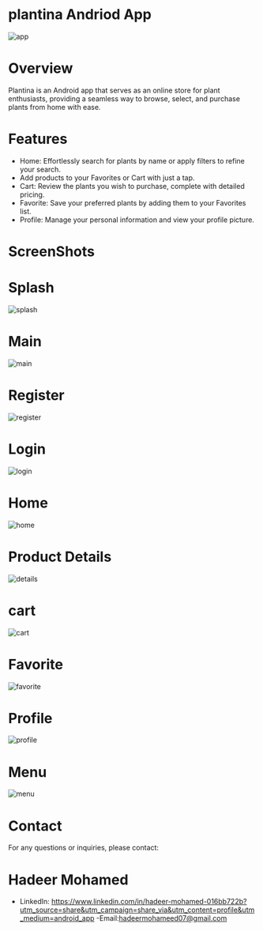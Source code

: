 # plantina Andriod App
![app](https://github.com/user-attachments/assets/c2a3ece6-419b-4dac-8382-90fb6be6fada)
# Overview
Plantina is an Android app that serves as an online store for plant enthusiasts, providing a
seamless way to browse, select, and purchase plants from home with ease.
# Features
- Home: Effortlessly search for plants by name or apply filters to refine your search.
-  Add products to your Favorites or Cart with just a tap.
- Cart: Review the plants you wish to purchase, complete with detailed pricing.
- Favorite: Save your preferred plants by adding them to your Favorites list.
- Profile: Manage your personal information and view your profile picture.
# ScreenShots

# Splash
![splash](https://github.com/user-attachments/assets/fd314588-4465-42b8-9d7b-60c90910f851)
# Main
![main](https://github.com/user-attachments/assets/e883b5a4-4dd6-4fee-9841-39b84ed16e55)
# Register
![register](https://github.com/user-attachments/assets/3df154a1-de66-485d-b7c6-ff70c6a09c78)

# Login
![login](https://github.com/user-attachments/assets/27ee7e39-fdec-4f1b-aaaa-dfcf159e6063)

# Home
![home](https://github.com/user-attachments/assets/918df114-409e-4525-b6a5-d1d1c843055e)
# Product Details
![details](https://github.com/user-attachments/assets/b5a6154b-1b5b-4403-8553-62c6e37c4617)


# cart
![cart](https://github.com/user-attachments/assets/2b2956c3-8ac7-4ac2-81cf-f0d26af6bb91)

# Favorite
![favorite](https://github.com/user-attachments/assets/7d3b2895-7417-4bc7-b816-53fb1621a6c6)

# Profile
![profile](https://github.com/user-attachments/assets/f9978e4a-8337-4427-8adf-e1214e02cb46)

# Menu
![menu](https://github.com/user-attachments/assets/d9aa4636-2557-44bf-8876-95d5d96e5372)

# Contact
For any questions or inquiries, please contact:
# Hadeer Mohamed
- LinkedIn: https://www.linkedin.com/in/hadeer-mohamed-016bb722b?utm_source=share&utm_campaign=share_via&utm_content=profile&utm_medium=android_app
-Email:hadeermohameed07@gmail.com




